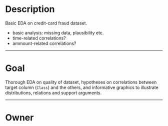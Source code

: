 # Description

Basic EDA on credit-card fraud dataset.

- basic analysis: missing data, plausibility etc.
- time-related correlations?
- ammount-related correlations?

---

# Goal

Thorough EDA on quality of dataset, hypotheses on correlations
between target column (`Class`) and the others, and informative
graphics to illustrate distributions, relations and support arguments.

---

# Owner
